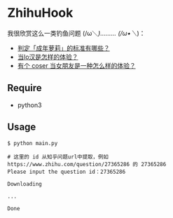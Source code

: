 # ZhihuHook
我很欣赏这么一类钓鱼问题 (/ω＼*)……… (/ω•＼*)：

* [判定「成年萝莉」的标准有哪些？](https://www.zhihu.com/question/27365286)
* [当lo汉是怎样的体验？](https://www.zhihu.com/question/51306081)
* [有个 coser 当女朋友是一种怎么样的体验？](https://www.zhihu.com/question/40812368)

## Require
* python3

## Usage
```
$ python main.py

# 这里的 id 从知乎问题url中提取，例如 https://www.zhihu.com/question/27365286 的 27365286
Please input the question id：27365286

Downloading

...

Done

```

